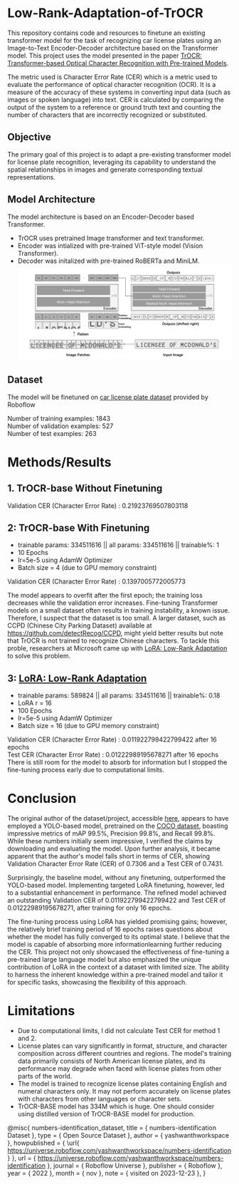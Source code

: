 # Low-Rank-Adaptation-of-TrOCR

This repository contains code and resources to finetune an existing transformer model for the task of recognizing car license plates using an Image-to-Text Encoder-Decoder architecture based on the Transformer model. This project uses the model presented in the paper [TrOCR: Transformer-based Optical Character Recognition with Pre-trained Models](https://arxiv.org/abs/2109.10282).

The metric used is Character Error Rate (CER) which is a metric used to evaluate the performance of optical character recognition (OCR). It is a measure of the accuracy of these systems in converting input data (such as images or spoken language) into text. CER is calculated by comparing the output of the system to a reference or ground truth text and counting the number of characters that are incorrectly recognized or substituted.

## Objective
The primary goal of this project is to adapt a pre-existing transformer model for license plate recognition, leveraging its capability to understand the spatial relationships in images and generate corresponding textual representations.

## Model Architecture
The model architecture is based on an Encoder-Decoder based Transformer. 
* TrOCR uses pretrained Image transformer and text transformer.
* Encoder was intialized with pre-trained ViT-style model (Vision Transformer). <br />
* Decoder was initalized with pre-trained RoBERTa and MiniLM. 
![Model Architecture](model_architecture.png?raw=true) <br />

## Dataset
The model will be finetuned on [car license plate dataset](https://universe.roboflow.com/yashwanthworkspace/numbers-identification/dataset/2) provided by Roboflow

Number of training examples: 1843  <br />
Number of validation examples: 527  <br />
Number of test examples: 263

# Methods/Results

## 1. TrOCR-base Without Finetuning
Validation CER (Character Error Rate) : 0.21923769507803118

## 2: TrOCR-base With Finetuning
* trainable params: 334511616 || all params: 334511616 || trainable%: 1 <br />
* 10 Epochs <br />
* lr=5e-5 using AdamW Optimizer <br />
* Batch size = 4 (due to GPU memory constraint) <br />

Validation CER (Character Error Rate) : 0.1397005772005773 <br />

The model appears to overfit after the first epoch; the training loss decreases while the validation error increases. Fine-tuning Transformer models on a small dataset often results in training instability, a known issue. Therefore, I suspect that the dataset is too small. A larger dataset, such as CCPD (Chinese City Parking Dataset) available at https://github.com/detectRecog/CCPD, might yield better results but note that TrOCR is not trained to recognize Chinese characters. To tackle this proble, researchers at Microsoft came up with [LoRA: Low-Rank Adaptation](https://arxiv.org/abs/2106.09685) to solve this problem. 

## 3: [LoRA: Low-Rank Adaptation](https://arxiv.org/abs/2106.09685)
* trainable params: 589824 || all params: 334511616 || trainable%: 0.18 <br />
* LoRA r = 16 <br />
* 100 Epochs <br />
* lr=5e-5 using AdamW Optimizer <br />
* Batch size = 16 (due to GPU memory constraint) <br />

Validation CER (Character Error Rate) : 0.011922799422799422 after 16 epochs <br />
Test CER (Character Error Rate) : 0.01222989195678271 after 16 epochs <br />
There is still room for the model to absorb for information but I stopped the fine-tuning process early due to computational limits.

# Conclusion
The original author of the dataset/project, accessible [here](https://universe.roboflow.com/yashwanthworkspace/numbers-identification), appears to have employed a YOLO-based model, pretrained on the [COCO dataset](https://cocodataset.org/#home), boasting impressive metrics of mAP 99.5%, Precision 99.8%, and Recall 99.8%. While these numbers initially seem impressive, I verified the claims by downloading and evaluating the model. Upon further analysis, it became apparent that the author's model falls short in terms of CER, showing Validation Character Error Rate (CER) of 0.7306 and a Test CER of 0.7431. 

Surprisingly, the baseline model, without any finetuning, outperformed the YOLO-based model. Implementing targeted LoRA finetuning, however, led to a substantial enhancement in performance. The refined model achieved an outstanding Validation CER of 0.011922799422799422 and Test CER of 0.01222989195678271, after training for only 16 epochs. 

The fine-tuning process using LoRA has yielded promising gains; however, the relatively brief training period of 16 epochs raises questions about whether the model has fully converged to its optimal state. I believe that the model is capable of absorbing more informationlearning further reducing the CER. This project not only showcased the effectiveness of fine-tuning a pre-trained large language model but also emphasized the unique contribution of LoRA in the context of a dataset with limited size. The ability to harness the inherent knowledge within a pre-trained model and tailor it for specific tasks, showcasing the flexibility of this approach.

# Limitations
* Due to computational limits, I did not calculate Test CER for method 1 and 2.
* License plates can vary significantly in format, structure, and character composition across different countries and regions. The model's training data primarily consists of North American license plates, and its performance may degrade when faced with license plates from other parts of the world.
* The model is trained to recognize license plates containing English and numeral characters only. It may not perform accurately on license plates with characters from other languages or character sets.
* TrOCR-BASE model has 334M which is huge. One should consider using distilled version of TrOCR-BASE model for production. 

@misc{ numbers-identification_dataset,
    title = { numbers-identification Dataset },
    type = { Open Source Dataset },
    author = { yashwanthworkspace },
    howpublished = { \url{ https://universe.roboflow.com/yashwanthworkspace/numbers-identification } },
    url = { https://universe.roboflow.com/yashwanthworkspace/numbers-identification },
    journal = { Roboflow Universe },
    publisher = { Roboflow },
    year = { 2022 },
    month = { nov },
    note = { visited on 2023-12-23 },
}
